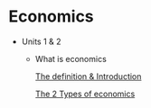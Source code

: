 # Economics

- Units 1 & 2
    - What is economics
        
        [The definition & Introduction](Economics%20761c8e19f4ed4b439f471e8b21032fe7/The%20definition%20&%20Introduction%20f9ac54eb2e0a4f7c8bad0b418173a7c0.md)
        
        [ The 2 Types of economics ](Economics%20761c8e19f4ed4b439f471e8b21032fe7/The%202%20Types%20of%20economics%20fac0dfe338414009b78fd9ad022ef37d.md)